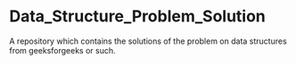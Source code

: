 # Data_Structure_Problem_Solution
A repository which contains the solutions of the problem on data structures from geeksforgeeks or such.
